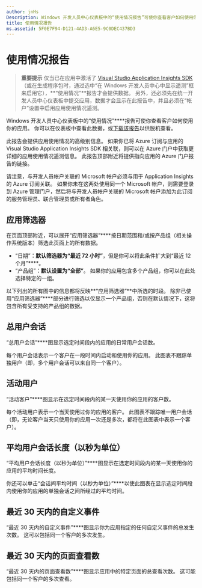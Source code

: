 ```yaml
---
author: jnHs
Description: Windows 开发人员中心仪表板中的“使用情况报告”可使你查看客户如何使用你的应用。
title: 使用情况报告
ms.assetid: 5F0E7F94-D121-4AD3-A6E5-9C0DEC437BD3
---
```


# 使用情况报告


> **重要提示** 仅当已在应用中激活了 [Visual Studio Application Insights SDK](http://go.microsoft.com/fwlink/?LinkId=615086)（或在生成程序包时，通过选中“在 Windows 开发人员中心中显示遥测”框来启用它），**“使用情况”**报告才会提供数据。 另外，还必须先在统一开发人员中心仪表板中提交应用，数据才会显示在此报告中，并且必须在“帐户”设置中启用应用使用情况遥测。

Windows 开发人员中心仪表板中的“使用情况”****报告可使你查看客户如何使用你的应用。 你可以在仪表板中查看此数据，或[下载该报告](download-analytic-reports.md)以供脱机查看。

此报告会提供应用使用情况的高级别信息。 如果你已将 Azure 订阅与应用的 Visual Studio Application Insights SDK 相关联，则可以在 Azure 门户中获取更详细的应用使用情况遥测信息。 此报告顶部附近将提供指向应用的 Azure 门户报告的链接。

请注意，与开发人员帐户关联的 Microsoft 帐户必须与用于 Application Insights 的 Azure 订阅关联。 如果你未在这两处使用同一个 Microsoft 帐户，则需要登录到 Azure 管理门户，然后将与开发人员帐户关联的 Microsoft 帐户添加为此订阅的服务管理员、联合管理员或所有者角色。

## 应用筛选器


在页面顶部附近，可以展开“应用筛选器”****按日期范围和/或按产品组（相关操作系统版本）筛选此页面上的所有数据。

-   “日期”****：默认筛选器为“最近 72 小时”****，但是你可以将此条件扩大到“最近 12 个月”****。
-   “产品组”****：默认设置为“全部”****。 如果你的应用包含多个产品组，你可以在此处选择特定的一组。

以下列出的所有图中的信息都将反映**“应用筛选器”**中所选的时段。 除非已使用“应用筛选器”****部分进行筛选以仅显示一个产品组，否则在默认情况下，这将包含所有受支持的产品组的数据。

## 总用户会话


“总用户会话”****图显示选定时间段内的应用的日常用户会话数。

每个用户会话表示一个客户在一段时间内启动和使用你的应用。 此图表不跟踪单独用户（即，多个用户会话可以来自同一个客户）。

## 活动用户


“活动客户”****图显示在选定时间段内的某一天使用你的应用的客户数。

每个活动用户表示一个当天使用过你的应用的客户。 此图表不跟踪唯一用户会话（即，无论客户当天只使用你的应用一次还是多次，都将在此图表中表示一个客户）。

## 平均用户会话长度（以秒为单位）


“平均用户会话长度（以秒为单位）”****图显示在选定时间段内的某一天使用你的应用的平均时间长度。

你还可以单击“会话间平均时间（以秒为单位）”****以使此图表在显示选定时间段内使用你的应用的单独会话之间所经过的平均时间。

## 最近 30 天内的自定义事件


“最近 30 天内的自定义事件”****图显示你为应用指定的任何自定义事件的总发生次数。 这可以包括同一个客户的多次发生。

## 最近 30 天内的页面查看数


“最近 30 天内的页面查看数”****图显示应用中的特定页面的总查看次数。 这可能包括同一个客户的多次查看。

 

 






<!--HONumber=May16_HO2-->


